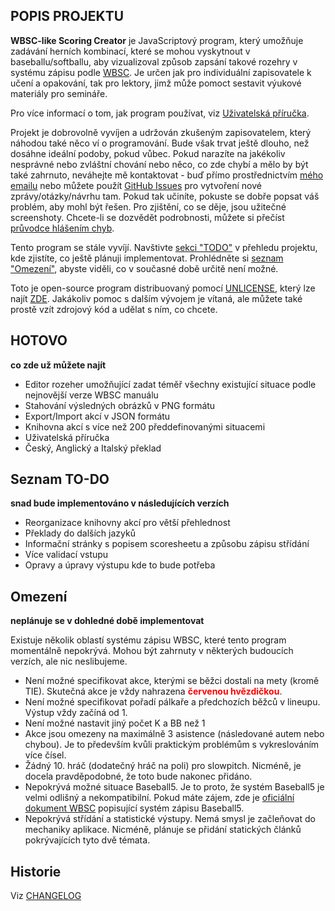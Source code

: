 ## POPIS PROJEKTU

**WBSC-like Scoring Creator** je JavaScriptový program, který umožňuje zadávání herních kombinací, které se mohou vyskytnout v baseballu/softballu, aby vizualizoval způsob zapsání takové rozehry v systému zápisu podle [WBSC](https://www.wbsc.org/). Je určen jak pro individuální zapisovatele k učení a opakování, tak pro lektory, jimž může pomoct sestavit výukové materiály pro semináře.

Pro více informací o tom, jak program používat, viz [Uživatelská příručka](/help).

Projekt je dobrovolně vyvíjen a udržován zkušeným zapisovatelem, který náhodou také něco ví o programování. Bude však trvat ještě dlouho, než dosáhne ideální podoby, pokud vůbec. Pokud narazíte na jakékoliv nesprávné nebo zvláštní chování nebo něco, co zde chybí a mělo by být také zahrnuto, neváhejte mě kontaktovat - buď přímo prostřednictvím [mého emailu](mailto:alois.seckar{'@'}gmail.com) nebo můžete použít [GitHub Issues](https://github.com/AloisSeckar/WBSC-Scoring/issues) pro vytvoření nové zprávy/otázky/návrhu tam. Pokud tak učiníte, pokuste se dobře popsat váš problém, aby mohl být řešen. Pro zjištění, co se děje, jsou užitečné screenshoty. Chcete-li se dozvědět podrobnosti, můžete si přečíst [průvodce hlášením chyb](/help).

Tento program se stále vyvíjí. Navštivte [sekci "TODO"](/project#todo) v přehledu projektu, kde zjistíte, co ještě plánuji implementovat. Prohlédněte si [seznam "Omezení"](/project#limitations), abyste viděli, co v současné době určitě není možné.

Toto je open-source program distribuovaný pomocí [UNLICENSE](https://unlicense.org/), který lze najít [ZDE](https://github.com/AloisSeckar/WBSC-Scoring). Jakákoliv pomoc s dalším vývojem je vítaná, ale můžete také prostě vzít zdrojový kód a udělat s ním, co chcete.

<a id="done"></a>
 
## HOTOVO
**co zde už můžete najít**

<ul class="list-disc">
<li>Editor rozeher umožňující zadat téměř všechny existující situace podle nejnovější verze WBSC manuálu</li><li>Stahování výsledných obrázků v PNG formátu</li><li>Export/Import akcí v JSON formátu</li><li>Knihovna akcí s více než 200 předdefinovanými situacemi</li><li>Uživatelská příručka</li><li>Český, Anglický a Italský překlad</li>
</ul>

<a id="todo"></a>

## Seznam TO-DO
**snad bude implementováno v následujících verzích**

<ul class="list-disc">
<li>Reorganizace knihovny akcí pro větší přehlednost</li><li>Překlady do dalších jazyků</li><li>Informační stránky s popisem scoresheetu a způsobu zápisu střídání</li><li>Více validací vstupu</li><li>Opravy a úpravy výstupu kde to bude potřeba</li>
</ul>

<a id="limitations"></a>

## Omezení
**neplánuje se v dohledné době implementovat**

Existuje několik oblastí systému zápisu WBSC, které tento program momentálně nepokrývá. Mohou být zahrnuty v některých budoucích verzích, ale nic neslibujeme.

<ul class="list-disc">
<li>Není možné specifikovat akce, kterými se běžci dostali na mety (kromě TIE). Skutečná akce je vždy nahrazena <strong><span style="color: red">červenou hvězdičkou</span></strong>.</li><li>Není možné specifikovat pořadí pálkaře a předchozích běžců v lineupu. Výstup vždy začíná od 1.</li><li>Není možné nastavit jiný počet K a BB než 1</li><li>Akce jsou omezeny na maximálně 3 asistence (následované autem nebo chybou). Je to především kvůli praktickým problémům s vykreslováním více čísel.</li><li>Žádný 10. hráč (dodatečný hráč na poli) pro slowpitch. Nicméně, je docela pravděpodobné, že toto bude nakonec přidáno.</li><li>Nepokrývá možné situace Baseball5. Je to proto, že systém Baseball5 je velmi odlišný a nekompatibilní. Pokud máte zájem, zde je <a href="https://s3-eu-west-1.amazonaws.com/static.wbsc.org/assets/cms/documents/9b129842-cb39-da53-4b67-9c4c5a86f997.pdf">oficiální dokument WBSC</a> popisující systém zápisu Baseball5.</li><li>Nepokrývá střídání a statistické výstupy. Nemá smysl je začleňovat do mechaniky aplikace. Nicméně, plánuje se přidání statických článků pokrývajících tyto dvě témata.</li>
</ul>

<a id="history"></a>

## Historie
Viz [CHANGELOG](https://github.com/AloisSeckar/WBSC-Scoring/blob/master/CHANGELOG.md)
